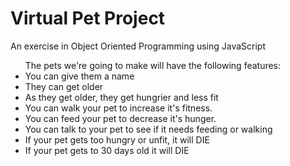 <h1>Virtual Pet Project</h1>

<p>An exercise in Object Oriented Programming using JavaScript</p>

<ul>The pets we're going to make will have the following features:
    <li>You can give them a name</li>
    <li>They can get older</li>
    <li>As they get older, they get hungrier and less fit</li>
    <li>You can walk your pet to increase it's fitness.</li>
    <li>You can feed your pet to decrease it's hunger.</li>
    <li>You can talk to your pet to see if it needs feeding or walking</li>
    <li>If your pet gets too hungry or unfit, it will DIE</li>
    <li>If your pet gets to 30 days old it will DIE</li>
</ul>